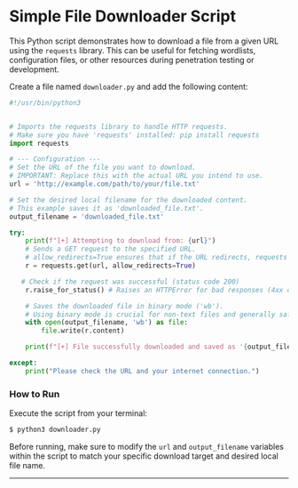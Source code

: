 # Simple File Downloader Script

This Python script demonstrates how to download a file from a given URL using the `requests` library. This can be useful for fetching wordlists, configuration files, or other resources during penetration testing or development.

Create a file named `downloader.py` and add the following content:
```python
#!/usr/bin/python3


# Imports the requests library to handle HTTP requests.
# Make sure you have 'requests' installed: pip install requests
import requests

# --- Configuration ---
# Set the URL of the file you want to download.
# IMPORTANT: Replace this with the actual URL you intend to use.
url = 'http://example.com/path/to/your/file.txt'

# Set the desired local filename for the downloaded content.
# This example saves it as 'downloaded_file.txt'.
output_filename = 'downloaded_file.txt'

try:
    print(f"[+] Attempting to download from: {url}")
    # Sends a GET request to the specified URL.
    # allow_redirects=True ensures that if the URL redirects, requests will follow it.
    r = requests.get(url, allow_redirects=True)

   # Check if the request was successful (status code 200)
    r.raise_for_status() # Raises an HTTPError for bad responses (4xx or 5xx)

    # Saves the downloaded file in binary mode ('wb').
    # Using binary mode is crucial for non-text files and generally safer.
    with open(output_filename, 'wb') as file:
        file.write(r.content)

    print(f"[+] File successfully downloaded and saved as '{output_filename}'")

except:
    print("Please check the URL and your internet connection.")
```

### How to Run
Execute the script from your terminal:
```bash
$ python3 downloader.py
```
Before running, make sure to modify the `url` and `output_filename` variables within the script to match your specific download target and desired local file name.

---